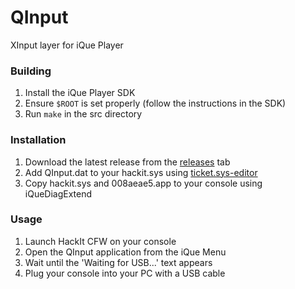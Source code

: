 # QInput
 XInput layer for iQue Player

### Building
1. Install the iQue Player SDK
2. Ensure `$ROOT` is set properly (follow the instructions in the SDK)
3. Run `make` in the src directory

### Installation
1. Download the latest release from the [releases](/releases/tag/latest) tab
2. Add QInput.dat to your hackit.sys using [ticket.sys-editor](https://github.com/iQueBrew/ticket.sys-editor)
3. Copy hackit.sys and 008aeae5.app to your console using iQueDiagExtend

### Usage
1. Launch HackIt CFW on your console
2. Open the QInput application from the iQue Menu
3. Wait until the 'Waiting for USB...' text appears
4. Plug your console into your PC with a USB cable